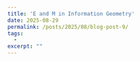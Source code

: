 ```yaml
---
title: 'E and M in Information Geometry'
date: 2025-08-29
permalink: /posts/2025/08/blog-post-9/
tags:
  - 
excerpt: ""
---
```


